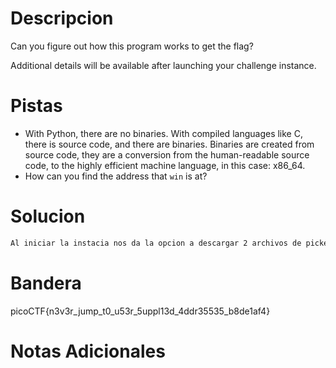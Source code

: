 # Descripcion 
Can you figure out how this program works to get the flag?

Additional details will be available after launching your challenge instance.
# Pistas
- With Python, there are no binaries. With compiled languages like C, there is source code, and there are binaries. Binaries are created from source code, they are a conversion from the human-readable source code, to the highly efficient machine language, in this case: x86_64.
- How can you find the address that `win` is at?

# Solucion 
```bash
Al iniciar la instacia nos da la opcion a descargar 2 archivos de picker iv.c y picker IV al descargarlos con wget usaremos el gdb acon picker IV en la pista nos indica que busquemos el address de win entonces con gdb usamos el comando info address win y nos dara 0x40129e entonces entramos a la instancia y nos pedira una clave y es 0x40129e que previamente obtuvimos con gdb.


```
# Bandera
picoCTF{n3v3r_jump_t0_u53r_5uppl13d_4ddr35535_b8de1af4}
# Notas Adicionales